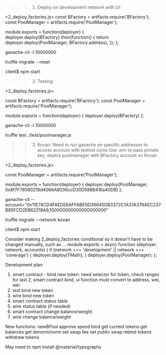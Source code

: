 >>1. Deploy on development network with UI:

<2_deploy_factories.js>
const BFactory = artifacts.require('BFactory');
const PoolManager = artifacts.require('PoolManager');

module.exports = function(deployer) {
  deployer.deploy(BFactory).then(function() {
    return deployer.deploy(PoolManager, BFactory.address);
  });
};

ganache-cli -l 10000000 

truffle migrate --reset

client$ npm start

>>2. Testing:

<2_deploy_factories.js>

const BFactory = artifacts.require('BFactory');
const PoolManager = artifacts.require('PoolManager');

module.exports = function(deployer) {
  deployer.deploy(BFactory)
};

ganache-cli -l 10000000

truffle test ./test/poolmanager.js

>>3. Kovan:
Need to run ganache on specific addresses to access account with testnet coins
Use .env to pass private key, deploy poolmanager with BFactory account on Kovan

<2_deploy_factories.js>

const PoolManager = artifacts.require('PoolManager');

module.exports = function(deployer) {
  deployer.deploy(PoolManager, 0x8f7F78080219d4066A8036ccD30D588B416a40DB)
};

ganache-cli --account="0x11E74CD4FAEDE6AFFABE0D36645DB3372C1A37A376AEC237B85FCD2EB62318A9,100000000000000000000"

truffle migrate --network kovan

client$ npm start


Consider making 2_deploy_factories conditional so it doesn't have to be changed manually, 
such as ...
module.exports = async function (deployer, network, accounts) {
    if (network === 'development' || network === 'coverage') {
        deployer.deploy(TMath);
    }
    deployer.deploy(PoolManager);
};

Development plan 
1) smart contract - bind new token: need selector for token, check ranges for last 2, smart contract bind, ui function must convert to address, wei, wei
2) test bind new token
3) wire bind new token
4) smart contract status table
5) wire status table (if needed)
6) smart contract change balance/weight
7) wire change balance/weight

New functions:
newBPool
approve spend
bind
get current tokens
get balances
get denorm/norm
set swap fee
set public swap
rebind tokens
withdraw tokens


May need to npm install @material/typography